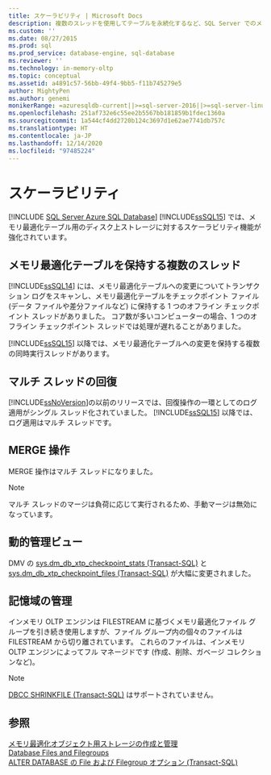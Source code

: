 ```yaml
---
title: スケーラビリティ | Microsoft Docs
description: 複数のスレッドを使用してテーブルを永続化するなど、SQL Server でのメモリ最適化テーブル用のディスク上ストレージに対するスケーラビリティの強化について説明します。
ms.custom: ''
ms.date: 08/27/2015
ms.prod: sql
ms.prod_service: database-engine, sql-database
ms.reviewer: ''
ms.technology: in-memory-oltp
ms.topic: conceptual
ms.assetid: a4891c57-56bb-49f4-9bb5-f11b745279e5
author: MightyPen
ms.author: genemi
monikerRange: =azuresqldb-current||>=sql-server-2016||>=sql-server-linux-2017||=azuresqldb-mi-current
ms.openlocfilehash: 251af732e6c55ee2b5567bb181859b1fdec1360a
ms.sourcegitcommit: 1a544cf4dd2720b124c3697d1e62ae7741db757c
ms.translationtype: HT
ms.contentlocale: ja-JP
ms.lasthandoff: 12/14/2020
ms.locfileid: "97485224"
---
```

# <a name="scalability"></a>スケーラビリティ
[!INCLUDE [SQL Server Azure SQL Database](../../includes/applies-to-version/sql-asdb.md)]
[!INCLUDE[ssSQL15](../../includes/sssql15-md.md)] では、メモリ最適化テーブル用のディスク上ストレージに対するスケーラビリティ機能が強化されています。 

## <a name="multiple-threads-to-persist-memory-optimized-tables"></a>メモリ最適化テーブルを保持する複数のスレッド  
  
[!INCLUDE[ssSQL14](../../includes/sssql14-md.md)] には、メモリ最適化テーブルへの変更についてトランザクション ログをスキャンし、メモリ最適化テーブルをチェックポイント ファイル (データ ファイルや差分ファイルなど) に保持する 1 つのオフライン チェックポイント スレッドがありました。 コア数が多いコンピューターの場合、1 つのオフライン チェックポイント スレッドでは処理が遅れることがありました。  
  
[!INCLUDE[ssSQL15](../../includes/sssql15-md.md)] 以降では、メモリ最適化テーブルへの変更を保持する複数の同時実行スレッドがあります。  
  
## <a name="multi-threaded-recovery"></a>マルチ スレッドの回復
[!INCLUDE[ssNoVersion](../../includes/ssnoversion-md.md)]の以前のリリースでは、回復操作の一環としてのログ適用がシングル スレッド化されていました。 [!INCLUDE[ssSQL15](../../includes/sssql15-md.md)] 以降では、ログ適用はマルチ スレッドです。  
  
## <a name="merge-operation"></a>MERGE 操作  
MERGE 操作はマルチ スレッドになりました。  
   
> [!NOTE]
> マルチ スレッドのマージは負荷に応じて実行されるため、手動マージは無効になっています。 

## <a name="dynamic-management-views"></a>動的管理ビュー  
DMV の [sys.dm_db_xtp_checkpoint_stats &#40;Transact-SQL&#41;](../../relational-databases/system-dynamic-management-views/sys-dm-db-xtp-checkpoint-stats-transact-sql.md) と [sys.dm_db_xtp_checkpoint_files &#40;Transact-SQL&#41;](../../relational-databases/system-dynamic-management-views/sys-dm-db-xtp-checkpoint-files-transact-sql.md) が大幅に変更されました。  

## <a name="storage-management"></a>記憶域の管理
インメモリ OLTP エンジンは FILESTREAM に基づくメモリ最適化ファイル グループを引き続き使用しますが、ファイル グループ内の個々のファイルは FILESTREAM から切り離されています。 これらのファイルは、インメモリ OLTP エンジンによってフル マネージドです (作成、削除、ガベージ コレクションなど)。 

> [!NOTE]
> [DBCC SHRINKFILE &#40;Transact-SQL&#41;](../../t-sql/database-console-commands/dbcc-shrinkfile-transact-sql.md) はサポートされていません。  
  
## <a name="see-also"></a>参照   
[メモリ最適化オブジェクト用ストレージの作成と管理](../../relational-databases/in-memory-oltp/creating-and-managing-storage-for-memory-optimized-objects.md)     
[Database Files and Filegroups](../../relational-databases/databases/database-files-and-filegroups.md)    
[ALTER DATABASE の File および Filegroup オプション (Transact-SQL)](../../t-sql/statements/alter-database-transact-sql-file-and-filegroup-options.md)    
